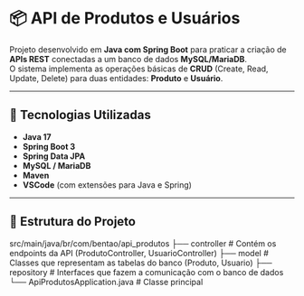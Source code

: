 # 📦 API de Produtos e Usuários

Projeto desenvolvido em **Java com Spring Boot** para praticar a criação de **APIs REST** conectadas a um banco de dados **MySQL/MariaDB**.  
O sistema implementa as operações básicas de **CRUD** (Create, Read, Update, Delete) para duas entidades: **Produto** e **Usuário**.

---

## 🚀 Tecnologias Utilizadas
- **Java 17**
- **Spring Boot 3**
- **Spring Data JPA**
- **MySQL / MariaDB**
- **Maven**
- **VSCode** (com extensões para Java e Spring)

---

## 📂 Estrutura do Projeto
src/main/java/br/com/bentao/api_produtos
├── controller # Contém os endpoints da API (ProdutoController, UsuarioController)
├── model # Classes que representam as tabelas do banco (Produto, Usuario)
├── repository # Interfaces que fazem a comunicação com o banco de dados
└── ApiProdutosApplication.java # Classe principal